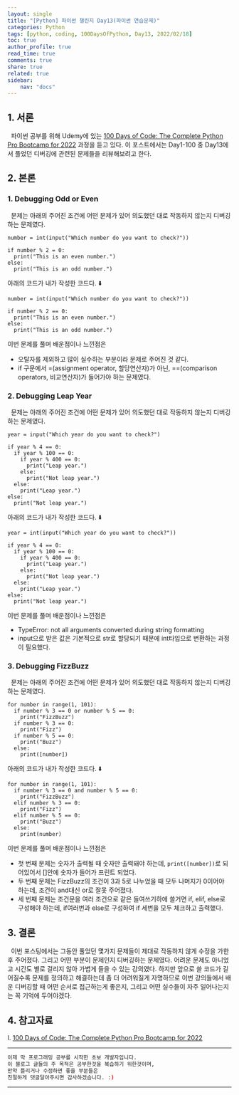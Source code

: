 ```yaml
---
layout: single
title: "[Python] 파이썬 챌린지 Day13(파이썬 연습문제)"
categories: Python
tags: [python, coding, 100DaysOfPython, Day13, 2022/02/18]
toc: true
author_profile: true
read_time: true
comments: true
share: true
related: true
sidebar: 
    nav: "docs"
---
```


## 1. 서론

&nbsp;&nbsp;파이썬 공부를 위해 Udemy에 있는 [100 Days of Code: The Complete Python Pro Bootcamp for 2022](https://www.udemy.com/course/100-days-of-code/) 과정을 듣고 있다. 이 포스트에서는 Day1-100 중 Day13에서 풀었던 디버깅에 관련된 문제들을 리뷰해보려고 한다.

## 2. 본론

### 1. Debugging Odd or Even

&nbsp;&nbsp;문제는 아래의 주어진 조건에 어떤 문제가 있어 의도했던 대로 작동하지 않는지 디버깅하는 문제였다.

```
number = int(input("Which number do you want to check?"))

if number % 2 = 0:
  print("This is an even number.")
else:
  print("This is an odd number.")
```

아래의 코드가 내가 작성한 코드다. ⬇️

```
number = int(input("Which number do you want to check?"))

if number % 2 == 0:
  print("This is an even number.")
else:
  print("This is an odd number.")
```

이번 문제를 풀며 배운점이나 느낀점은
- 오탈자를 제외하고 많이 실수하는 부분이라 문제로 주어진 것 같다.
- if 구문에서 =(assignment operator, 할당연산자)가 아닌, ==(comparison operators, 비교연산자)가 들어가야 하는 문제였다.

### 2. Debugging Leap Year

&nbsp;&nbsp;문제는 아래의 주어진 조건에 어떤 문제가 있어 의도했던 대로 작동하지 않는지 디버깅하는 문제였다.

```
year = input("Which year do you want to check?")

if year % 4 == 0:
  if year % 100 == 0:
    if year % 400 == 0:
      print("Leap year.")
    else:
      print("Not leap year.")
  else:
    print("Leap year.")
else:
  print("Not leap year.")
```

아래의 코드가 내가 작성한 코드다. ⬇️

```
year = int(input("Which year do you want to check?"))

if year % 4 == 0:
  if year % 100 == 0:
    if year % 400 == 0:
      print("Leap year.")
    else:
      print("Not leap year.")
  else:
    print("Leap year.")
else:
  print("Not leap year.")
```

이번 문제를 풀며 배운점이나 느낀점은
- TypeError: not all arguments converted during string formatting
- input으로 받은 값은 기본적으로 str로 할당되기 때문에 int타입으로 변환하는 과정이 필요했다.
  
### 3. Debugging FizzBuzz

&nbsp;&nbsp;문제는 아래의 주어진 조건에 어떤 문제가 있어 의도했던 대로 작동하지 않는지 디버깅하는 문제였다.

```
for number in range(1, 101):
  if number % 3 == 0 or number % 5 == 0:
    print("FizzBuzz")
  if number % 3 == 0:
    print("Fizz")
  if number % 5 == 0:
    print("Buzz")
  else:
    print([number])
```

아래의 코드가 내가 작성한 코드다. ⬇️

```
for number in range(1, 101):
  if number % 3 == 0 and number % 5 == 0:
    print("FizzBuzz")
  elif number % 3 == 0:
    print("Fizz")
  elif number % 5 == 0:
    print("Buzz")
  else:
    print(number)
```

이번 문제를 풀며 배운점이나 느낀점은
- 첫 번째 문제는 숫자가 출력될 때 숫자만 출력돼야 하는데, ```print([number])```로 되어있어서 []안에 숫자가 들어가 프린트 되었다.
- 두 번째 문제는 FizzBuzz의 조건이 3과 5로 나누었을 때 모두 나머지가 0이어야 하는데, 조건이 and대신 or로 잘못 주어졌다.
- 세 번째 문제는 조건문을 여러 조건으로 같은 들여쓰기하에 쓸거면 if, elif, else로 구성해야 하는데, if여러번과 else로 구성하여 if 세번을 모두 체크하고 출력했다. 

## 3. 결론

&nbsp;&nbsp;이번 포스팅에서는 그동안 풀었던 몇가지 문제들이 제대로 작동하지 않게 수정을 가한 후 주어졌다. 그리고 어떤 부분이 문제인지 디버깅하는 문제였다. 어려운 문제도 아니었고 시간도 별로 걸리지 않아 가볍게 들을 수 있는 강의였다. 하지만 앞으로 쓸 코드가 길어질수록 문제를 정의하고 해결하는데 좀 더 어려워질게 자명하므로 이번 강의들에서 배운 디버깅할 때 어떤 순서로 접근하는게 좋은지, 그리고 어떤 실수들이 자주 일어나는지는 꼭 기억에 두어야겠다.

## 4. 참고자료

Ⅰ. [100 Days of Code: The Complete Python Pro Bootcamp for 2022](https://www.udemy.com/course/100-days-of-code/)

---

```bash
이제 막 프로그래밍 공부를 시작한 초보 개발자입니다.
이 블로그 글들의 주 목적은 공부한것을 복습하기 위한것이며, 
만약 틀리거나 수정하면 좋을 부분들은
친절하게 댓글달아주시면 감사하겠습니다. :)
```

---